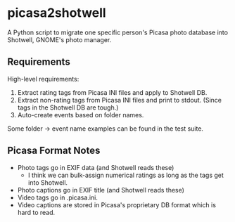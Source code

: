 picasa2shotwell
===============

A Python script to migrate one specific person's Picasa photo database into Shotwell,
GNOME's photo manager.

Requirements
------------

High-level requirements:

1. Extract rating tags from Picasa INI files and apply to Shotwell DB.
2. Extract non-rating tags from Picasa INI files and print to stdout. (Since tags in the Shotwell
   DB are tough.)
3. Auto-create events based on folder names.

Some folder -> event name examples can be found in the test suite.


Picasa Format Notes
--------------------

* Photo tags go in EXIF data (and Shotwell reads these)
  * I think we can bulk-assign numerical ratings as long as the tags get into Shotwell.
* Photo captions go in EXIF title (and Shotwell reads these)
* Video tags go in .picasa.ini.
* Video captions are stored in Picasa's proprietary DB format which is hard to read.
